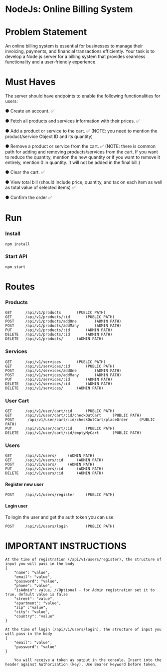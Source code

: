 
# NodeJs: Online Billing System


# Problem Statement
An online billing system is essential for businesses to manage their invoicing, payments,
and financial transactions efficiently. Your task is to develop a Node.js server for a billing
system that provides seamless functionality and a user-friendly experience.

# Must Haves
The server should have endpoints to enable the following functionalities for users:

● Create an account. ✅

● Fetch all products and services information with their prices. ✅

● Add a product or service to the cart. ✅ (NOTE: you need to mention the product/service Object ID and its quantity)

● Remove a product or service from the cart. ✅ (NOTE: there is common path for adding and removing products/services from the cart. If you want to reduce the quantity, mention the new quantity or if you want to remove it entirely, mention 0 in quantity. It will not be added in the final bill.)

● Clear the cart. ✅

● View total bill (should include price, quantity, and tax on each item as well as total 
value of selected items) ✅

● Confirm the order ✅

# Run

### Install

```
npm install
```

### Start API

```
npm start
```

# Routes

### Products

```
GET      /api/v1/products       (PUBLIC PATH)
GET      /api/v1/products/:id       (PUBLIC PATH)
POST     /api/v1/products/addOne        (ADMIN PATH)
POST     /api/v1/products/addMany       (ADMIN PATH)
PUT      /api/v1/products/:id       (ADMIN PATH)
DELETE   /api/v1/products/:id       (ADMIN PATH)
DELETE   /api/v1/products/      (ADMIN PATH)
```

### Services

```
GET      /api/v1/services       (PUBLIC PATH)
GET      /api/v1/services/:id       (PUBLIC PATH)
POST     /api/v1/services/addOne        (ADMIN PATH)
POST     /api/v1/services/addMany       (ADMIN PATH)
PUT      /api/v1/services/:id       (ADMIN PATH)
DELETE   /api/v1/services/:id       (ADMIN PATH)
DELETE   /api/v1/services/      (ADMIN PATH)
```

### User Cart

```
GET      /api/v1/user/cart/:id      (PUBLIC PATH)
GET      /api/v1/user/cart/:id/checkOutCart     (PUBLIC PATH)
POST      /api/v1/user/cart/:id/checkOutCart/placeOrder     (PUBLIC PATH)
PUT      /api/v1/user/cart/:id      (PUBLIC PATH)
DELETE   /api/v1/user/cart/:id/emptyMyCart      (PUBLIC PATH)
```

### Users

```
GET      /api/v1/users/     (ADMIN PATH)
GET      /api/v1/users/:id      (ADMIN PATH)
POST     /api/v1/users/     (ADMIN PATH)
PUT      /api/v1/users/:id      (ADMIN PATH)
DELETE   /api/v1/users/:id      (ADMIN PATH)
```

#### Register new user

```
POST     /api/v1/users/register     (PUBLIC PATH)
```

#### Login user

To login the user and get the auth token you can use:

```
POST     /api/v1/users/login        (PUBLIC PATH)
```

# IMPORTANT INSTRUCTIONS

```
At the time of registration (/api/v1/users/register), the structure of input you will pass in the body
{
    "name": "value",
    "email": "value",
    "password": "value",
    "phone": "value",
    "isAdmin": value, //Optional - for Admin registration set it to true, default value is false
    "street": "value",
    "apartment": "value",
    "zip" :"value",
    "city": "value",
    "country": "value"
}

```

```
At the time of login (/api/v1/users/login), the structure of input you will pass in the body
{
    "email": "value",
    "password": "value"
}

    You will receive a token as output in the console. Insert into the header against Authorization (key). Use Bearer keyword before token.
```



